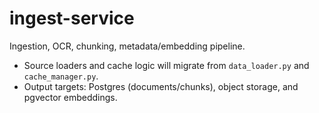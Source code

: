 # ingest-service

Ingestion, OCR, chunking, metadata/embedding pipeline.

- Source loaders and cache logic will migrate from `data_loader.py` and `cache_manager.py`.
- Output targets: Postgres (documents/chunks), object storage, and pgvector embeddings.

